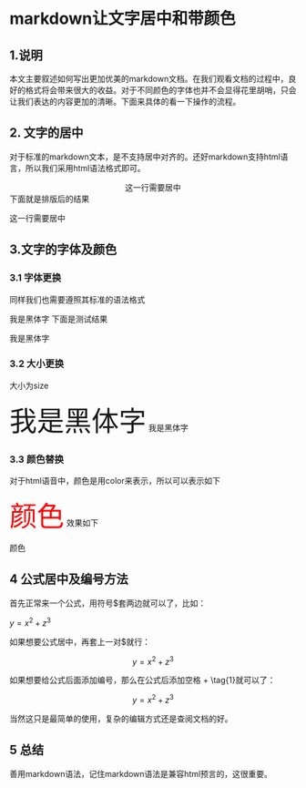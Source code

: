 # markdown让文字居中和带颜色


## 1.说明
本文主要叙述如何写出更加优美的markdown文档。在我们观看文档的过程中，良好的格式将会带来很大的收益。对于不同颜色的字体也并不会显得花里胡哨，只会让我们表达的内容更加的清晰。下面来具体的看一下操作的流程。

## 2. 文字的居中
对于标准的markdown文本，是不支持居中对齐的。还好markdown支持html语言，所以我们采用html语法格式即可。

<center>这一行需要居中</center>
下面就是排版后的结果

这一行需要居中
## 3.文字的字体及颜色
### 3.1 字体更换
同样我们也需要遵照其标准的语法格式

<font face="黑体">我是黑体字</font>
下面是测试结果

我是黑体字

### 3.2 大小更换
大小为size

<font face="黑体" size=10>我是黑体字</font>
我是黑体字

### 3.3 颜色替换
对于html语音中，颜色是用color来表示，所以可以表示如下

<font color=red size=72>颜色</font>
效果如下

颜色


## 4 公式居中及编号方法

首先正常来一个公式，用符号$套两边就可以了，比如：

$y = x^2 + z^3$


 

如果想要公式居中，再套上一对$就行：

$$y = x^2 + z^3$$

如果想要给公式后面添加编号，那么在公式后添加空格 + \tag{1}就可以了：

$$y = x^2 + z^3 \tag{1}$$

当然这只是最简单的使用，复杂的编辑方式还是查阅文档的好。


## 5 总结
善用markdown语法，记住markdown语法是兼容html预言的，这很重要。